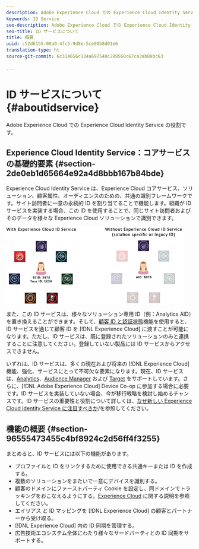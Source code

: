 ```yaml
---
description: Adobe Experience Cloud での Experience Cloud Identity Service の役割です。
keywords: ID Service
seo-description: Adobe Experience Cloud での Experience Cloud Identity Service の役割です。
seo-title: ID サービスについて
title: 概要
uuid: c52d6155-00a0-4fc5-9d8e-5ce00b8d01e6
translation-type: ht
source-git-commit: 6c314656c134a697540c289560c67ca3ab88bc63

---
```



# ID サービスについて {#aboutidservice}

Adobe Experience Cloud での Experience Cloud Identity Service の役割です。

<!--
mcvid-functionality.xml
-->

## Experience Cloud Identity Service：コアサービスの基礎的要素 {#section-2de0eb1d65664e92a4d8bbb167b84bde}

Experience Cloud Identity Service は、Experience Cloud コアサービス、ソリューション、顧客属性、オーディエンスのための、共通の識別フレームワークです。サイト訪問者に一意の永続的 ID を割り当てることで機能します。組織が ID サービスを実装する場合、この ID を使用することで、同じサイト訪問者およびそのデータを様々な Experience Cloud ソリューションで識別できます。

![](assets/ecid.png)

また、この ID サービスは、様々なソリューション専用 ID（例：Analytics AID）を置き換えることができます。そして、[顧客 ID と認証状態](../reference/authenticated-state.md)機能を使用すると、ID サービスを通じて顧客 ID を [!DNL Experience Cloud] に渡すことが可能になります。ただし、ID サービスは、既に登録されたソリューションのみと連携することに注意してください。登録していない製品には ID サービスからアクセスできません。

いずれは、ID サービスは、多くの現在および将来の [!DNL Experience Cloud] 機能、強化、サービスにとって不可欠な要素になります。現在、ID サービスは、[Analytics](http://www.adobe.com/jp/marketing-cloud/web-analytics.html)、[Audience Manager](http://www.adobe.com/jp/marketing-cloud/data-management-platform.html) および [Target](http://www.adobe.com/jp/marketing-cloud/testing-targeting.html) をサポートしています。さらに、[!DNL Adobe Experience Cloud] Device Co-op に参加する場合に必要です。ID サービスを実装していない場合、今が移行戦略を検討し始めるチャンスです。ID サービスの重要性と役割について詳しくは、[なぜ新しい Experience Cloud Identity Service に注目すべきか](http://blogs.adobe.com/digitalmarketing/analytics/why-new-adobe-marketing-cloud-id-service-should-be-on-your-radar/)/を参照してください。

## 機能の概要 {#section-96555473455c4bf8924c2d56ff4f3255}

まとめると、ID サービスには以下の機能があります。

* プロファイルと ID をリンクするために使用できる共通キーまたは ID を作成する。
* 複数のソリューションをまたいで一意にデバイスを識別する。
* 顧客のドメインにファーストパーティ Cookie を設定し、同ドメインでトラッキングをおこなえるようにする。[Experience Cloud](../introduction/cookies.md) に関する説明を参照してください。
* エイリアス と ID マッピングを [!DNL Experience Cloud] の顧客とパートナーから受け取る。
* [!DNL Experience Cloud] 内の ID 同期を管理する。
* 広告技術エコシステム全体にわたり様々なサードパーティとの ID 同期をサポートする。
